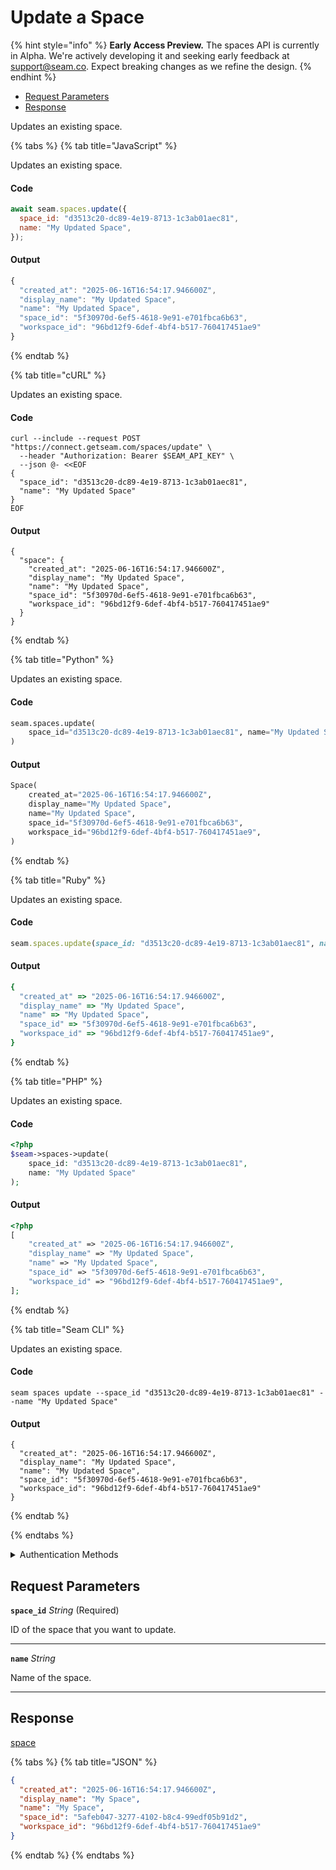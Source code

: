 # Update a Space
{% hint style="info" %}
**Early Access Preview.** The spaces API is currently in Alpha. We're actively developing it and seeking early feedback at [support@seam.co](mailto:support@seam.co). Expect breaking changes as we refine the design.
{% endhint %}

- [Request Parameters](#request-parameters)
- [Response](#response)

Updates an existing space.


{% tabs %}
{% tab title="JavaScript" %}

Updates an existing space.

#### Code

```javascript
await seam.spaces.update({
  space_id: "d3513c20-dc89-4e19-8713-1c3ab01aec81",
  name: "My Updated Space",
});
```

#### Output

```javascript
{
  "created_at": "2025-06-16T16:54:17.946600Z",
  "display_name": "My Updated Space",
  "name": "My Updated Space",
  "space_id": "5f30970d-6ef5-4618-9e91-e701fbca6b63",
  "workspace_id": "96bd12f9-6def-4bf4-b517-760417451ae9"
}
```
{% endtab %}

{% tab title="cURL" %}

Updates an existing space.

#### Code

```curl
curl --include --request POST "https://connect.getseam.com/spaces/update" \
  --header "Authorization: Bearer $SEAM_API_KEY" \
  --json @- <<EOF
{
  "space_id": "d3513c20-dc89-4e19-8713-1c3ab01aec81",
  "name": "My Updated Space"
}
EOF
```

#### Output

```curl
{
  "space": {
    "created_at": "2025-06-16T16:54:17.946600Z",
    "display_name": "My Updated Space",
    "name": "My Updated Space",
    "space_id": "5f30970d-6ef5-4618-9e91-e701fbca6b63",
    "workspace_id": "96bd12f9-6def-4bf4-b517-760417451ae9"
  }
}
```
{% endtab %}

{% tab title="Python" %}

Updates an existing space.

#### Code

```python
seam.spaces.update(
    space_id="d3513c20-dc89-4e19-8713-1c3ab01aec81", name="My Updated Space"
)
```

#### Output

```python
Space(
    created_at="2025-06-16T16:54:17.946600Z",
    display_name="My Updated Space",
    name="My Updated Space",
    space_id="5f30970d-6ef5-4618-9e91-e701fbca6b63",
    workspace_id="96bd12f9-6def-4bf4-b517-760417451ae9",
)
```
{% endtab %}

{% tab title="Ruby" %}

Updates an existing space.

#### Code

```ruby
seam.spaces.update(space_id: "d3513c20-dc89-4e19-8713-1c3ab01aec81", name: "My Updated Space")
```

#### Output

```ruby
{
  "created_at" => "2025-06-16T16:54:17.946600Z",
  "display_name" => "My Updated Space",
  "name" => "My Updated Space",
  "space_id" => "5f30970d-6ef5-4618-9e91-e701fbca6b63",
  "workspace_id" => "96bd12f9-6def-4bf4-b517-760417451ae9",
}
```
{% endtab %}

{% tab title="PHP" %}

Updates an existing space.

#### Code

```php
<?php
$seam->spaces->update(
    space_id: "d3513c20-dc89-4e19-8713-1c3ab01aec81",
    name: "My Updated Space"
);
```

#### Output

```php
<?php
[
    "created_at" => "2025-06-16T16:54:17.946600Z",
    "display_name" => "My Updated Space",
    "name" => "My Updated Space",
    "space_id" => "5f30970d-6ef5-4618-9e91-e701fbca6b63",
    "workspace_id" => "96bd12f9-6def-4bf4-b517-760417451ae9",
];
```
{% endtab %}

{% tab title="Seam CLI" %}

Updates an existing space.

#### Code

```seam_cli
seam spaces update --space_id "d3513c20-dc89-4e19-8713-1c3ab01aec81" --name "My Updated Space"
```

#### Output

```seam_cli
{
  "created_at": "2025-06-16T16:54:17.946600Z",
  "display_name": "My Updated Space",
  "name": "My Updated Space",
  "space_id": "5f30970d-6ef5-4618-9e91-e701fbca6b63",
  "workspace_id": "96bd12f9-6def-4bf4-b517-760417451ae9"
}
```
{% endtab %}

{% endtabs %}


<details>

<summary>Authentication Methods</summary>

- API key
- Personal access token
  <br>Must also include the `seam-workspace` header in the request.

To learn more, see [Authentication](https://docs.seam.co/latest/api/authentication).
</details>

## Request Parameters

**`space_id`** *String* (Required)

ID of the space that you want to update.

---

**`name`** *String*

Name of the space.

---


## Response

[space](./)

{% tabs %}
{% tab title="JSON" %}
```json
{
  "created_at": "2025-06-16T16:54:17.946600Z",
  "display_name": "My Space",
  "name": "My Space",
  "space_id": "5afeb047-3277-4102-b8c4-99edf05b91d2",
  "workspace_id": "96bd12f9-6def-4bf4-b517-760417451ae9"
}
```
{% endtab %}
{% endtabs %}
